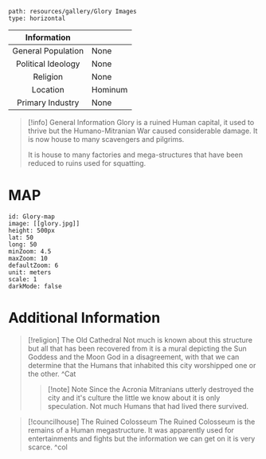 ```img-gallery
path: resources/gallery/Glory Images
type: horizontal
```

|    Information     |         |
| :----------------: | :------ |
| General Population | None    |
| Political Ideology | None    |
|      Religion      | None    |
|      Location      | Hominum |
|  Primary Industry  | None    |

> [!info] General Information
> Glory is a ruined Human capital, it used to thrive but the Humano-Mitranian War caused considerable damage. It is now house to many scavengers and pilgrims.
> 
> It is house to many factories and mega-structures that have been reduced to ruins used for squatting.



# MAP

```leaflet
id: Glory-map
image: [[glory.jpg]]
height: 500px
lat: 50
long: 50
minZoom: 4.5
maxZoom: 10
defaultZoom: 6
unit: meters
scale: 1
darkMode: false
```


# Additional Information

> [!religion] The Old Cathedral
> Not much is known about this structure but all that has been recovered from it is a mural depicting the Sun Goddess and the Moon God in a disagreement, with that we can determine that the Humans that inhabited this city worshipped one or the other.
> ^Cat
> > [!note] Note
> > Since the Acronia Mitranians utterly destroyed the city and it's culture the little we know about it is only speculation. Not much Humans that had lived there survived.
> > 

> [!councilhouse] The Ruined Colosseum
> The Ruined Colosseum is the remains of a Human megastructure. It was apparently used for entertainments and fights but the information we can get on it is very scarce.
>^col

